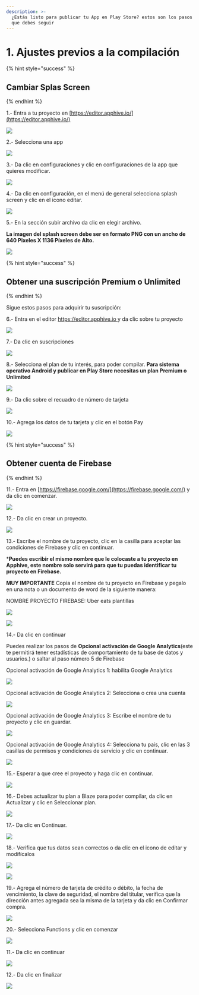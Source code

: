 ```yaml
---
description: >-
  ¿Estás listo para publicar tu App en Play Store? estos son los pasos previos
  que debes seguir
---
```


# 1. Ajustes previos a la compilación

{% hint style="success" %}
## **Cambiar Splas Screen**
{% endhint %}

1.-  Entra a tu proyecto en [https://editor.apphive.io/](https://editor.apphive.io/) 

![](../../.gitbook/assets/1.png)

2.- Selecciona una app

![](../../.gitbook/assets/2.png)

3.- Da clic en configuraciones y clic en configuraciones de la app que quieres modificar.

![](../../.gitbook/assets/3.jpeg)

4.- Da clic en configuración, en el menú de general selecciona splash screen y clic en el icono editar.

![](../../.gitbook/assets/4%20%281%29.png)

5.- En la sección subir archivo da clic en elegir archivo.

**La imagen del splash screen debe ser en formato PNG con un ancho de 640 Pixeles X 1136 Píxeles de Alto.**

![](../../.gitbook/assets/5%20%281%29.png)

{% hint style="success" %}
## **Obtener una suscripción Premium o Unlimited**
{% endhint %}

Sigue estos pasos para adquirir tu suscripción:

6.- Entra en el editor [https://editor.apphive.io ](https://editor.apphive.io/)y da clic sobre tu proyecto

![](../../.gitbook/assets/6%20%281%29.png)

7.- Da clic en suscripciones

![](../../.gitbook/assets/7%20%281%29.png)

 8.- Selecciona el plan de tu interés, para poder compilar. **Para sistema operativo Android y publicar en Play Store necesitas un plan Premium o Unlimited**

![](../../.gitbook/assets/8%20%281%29.png)

9.- Da clic sobre el recuadro de número de tarjeta

![](../../.gitbook/assets/9%20%281%29.png)

10.- Agrega los datos de tu tarjeta y clic en el botón Pay

![](../../.gitbook/assets/10%20%281%29.png)

{% hint style="success" %}
## Obtener cuenta de Firebase
{% endhint %}

 11.- Entra en [https://firebase.google.com/](https://firebase.google.com/) y da clic en comenzar.

![](../../.gitbook/assets/11.jpeg)

12.- Da clic en crear un proyecto.

![](../../.gitbook/assets/12.jpeg)

13.- Escribe el nombre de tu proyecto, clic en la casilla para aceptar las condiciones de Firebase y clic en continuar.

\***Puedes escribir el mismo nombre que le colocaste a tu proyecto en Apphive, este nombre solo servirá para que tu puedas identificar tu proyecto en Firebase.**

**MUY IMPORTANTE** Copia el nombre de tu proyecto en Firebase y pegalo en una nota o un documento de word de la siguiente manera:

NOMBRE PROYECTO FIREBASE: Uber eats plantillas

![](../../.gitbook/assets/13%20%281%29.png)

![](../../.gitbook/assets/14%20%281%29.png)

14.- Da clic en continuar

Puedes realizar los pasos de **Opcional activación de Google Analytics**\(este te permitirá tener estadísticas de comportamiento de tu base de datos y usuarios.\) o saltar al paso número 5 de Firebase

Opcional activación de Google Analytics 1: habilita Google Analytics

![](../../.gitbook/assets/15%20%281%29.png)

Opcional activación de Google Analytics 2: Selecciona o crea una cuenta

![](../../.gitbook/assets/16%20%281%29.png)

Opcional activación de Google Analytics 3: Escribe el nombre de tu proyecto y clic en guardar.

![](../../.gitbook/assets/17.png)

Opcional activación de Google Analytics 4: Selecciona tu país, clic en las 3 casillas de permisos y condiciones de servicio y clic en continuar.

![](../../.gitbook/assets/18.png)

15.- Esperar a que cree el proyecto y haga clic en continuar.

![](../../.gitbook/assets/19.png)

16.- Debes actualizar tu plan a Blaze para poder compilar, da clic en Actualizar y clic en Seleccionar plan.

![](../../.gitbook/assets/20.png)

17.- Da clic en Continuar.

![](../../.gitbook/assets/21.png)

18.- Verifica que tus datos sean correctos o da clic en el icono de editar y modifícalos

![](../../.gitbook/assets/22.png)

![](../../.gitbook/assets/23.png)

19.- Agrega el número de tarjeta de crédito o débito, la fecha de vencimiento, la clave de seguridad, el nombre del titular, verifica que la dirección antes agregada sea la misma de la tarjeta y da clic en Confirmar compra.

![](../../.gitbook/assets/24.png)

20.- Selecciona Functions y clic en comenzar

![](../../.gitbook/assets/25.jpeg)

11.- Da clic en continuar

![](../../.gitbook/assets/25.png)

12.- Da clic en finalizar

![](../../.gitbook/assets/26%20%281%29.png)

